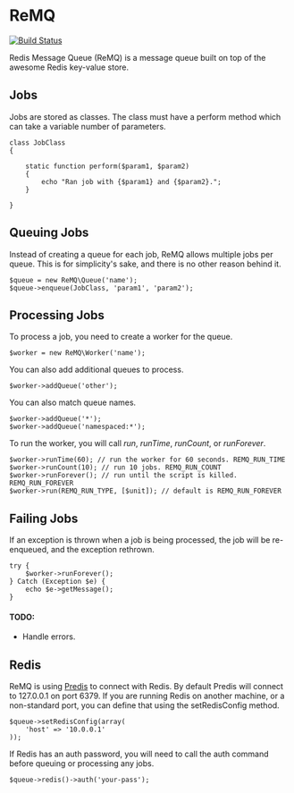 # ReMQ

[![Build Status](https://secure.travis-ci.org/mloberg/ReMQ.png?branch=master)](https://travis-ci.org/mloberg/ReMQ)

Redis Message Queue (ReMQ) is a message queue built on top of the awesome Redis key-value store.

## Jobs

Jobs are stored as classes. The class must have a perform method which can take a variable number of parameters.

	class JobClass
	{

		static function perform($param1, $param2)
		{
			echo "Ran job with {$param1} and {$param2}.";
		}

	}

## Queuing Jobs

Instead of creating a queue for each job, ReMQ allows multiple jobs per queue. This is for simplicity's sake, and there is no other reason behind it.

	$queue = new ReMQ\Queue('name');
	$queue->enqueue(JobClass, 'param1', 'param2');

## Processing Jobs

To process a job, you need to create a worker for the queue.

	$worker = new ReMQ\Worker('name');

You can also add additional queues to process.

	$worker->addQueue('other');

You can also match queue names.

	$worker->addQueue('*');
	$worker->addQueue('namespaced:*');

To run the worker, you will call *run*, *runTime*, *runCount*, or *runForever*.

	$worker->runTime(60); // run the worker for 60 seconds. REMQ_RUN_TIME
	$worker->runCount(10); // run 10 jobs. REMQ_RUN_COUNT
	$worker->runForever(); // run until the script is killed. REMQ_RUN_FOREVER
	$worker->run(REMQ_RUN_TYPE, [$unit]); // default is REMQ_RUN_FOREVER

## Failing Jobs

If an exception is thrown when a job is being processed, the job will be re-enqueued, and the exception rethrown.

	try {
		$worker->runForever();
	} Catch (Exception $e) {
		echo $e->getMessage();
	}

#### TODO:

* Handle errors.

## Redis

ReMQ is using [Predis](https://github.com/nrk/predis) to connect with Redis. By default Predis will connect to 127.0.0.1 on port 6379. If you are running Redis on another machine, or a non-standard port, you can define that using the setRedisConfig method.

	$queue->setRedisConfig(array(
		'host' => '10.0.0.1'
	));

If Redis has an auth password, you will need to call the auth command before queuing or processing any jobs.

	$queue->redis()->auth('your-pass');
